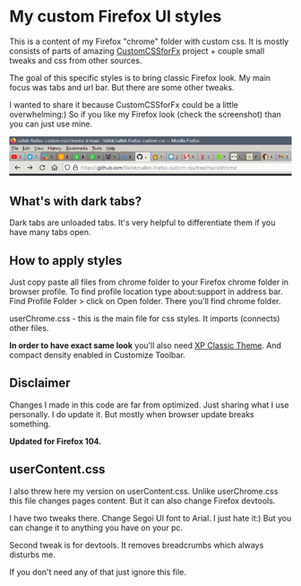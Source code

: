 # My custom Firefox UI styles

This is a content of my Firefox "chrome" folder with custom css. It is mostly consists of parts of amazing [CustomCSSforFx](https://github.com/Aris-t2/CustomCSSforFx) project + couple small tweaks and css from other sources. 

The goal of this specific styles is to bring classic Firefox look. My main focus was tabs and url bar. But there are some other tweaks.

I wanted to share it because CustomCSSforFx could be a little overwhelming:) So if you like my Firefox look (check the screenshot) than you can just use mine.

![](screenshot-1.png)

## What's with dark tabs?

Dark tabs are unloaded tabs. It's very helpful to differentiate them if you have many tabs open. 

## How to apply styles

Just copy paste all files from chrome folder to your Firefox chrome folder in browser profile. To find profile location type about:support in address bar. Find Profile Folder > click on Open folder. There you'll find chrome folder.

userChrome.css - this is the main file for css styles. It imports (connects) other files.

**In order to have exact same look** you'll also need [XP Classic Theme](https://addons.mozilla.org/en-US/firefox/addon/xp-classic-theme/). And compact density enabled in Customize Toolbar. 

## Disclaimer

Changes I made in this code are far from optimized. Just sharing what I use personally. I do update it. But mostly when browser update breaks something.

**Updated for Firefox 104.** 

## userContent.css

I also threw here my version on userContent.css. Unlike userChrome.css this file changes pages content. But it can also change Firefox devtools. 

I have two tweaks there. Change Segoi UI font to Arial. I just hate it:) But you can change it to anything you have on your pc.

Second tweak is for devtools. It removes breadcrumbs which always disturbs me.

If you don't need any of that just ignore this file.